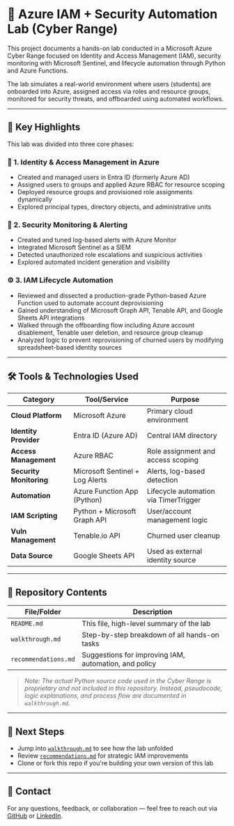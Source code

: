 # 🔐 Azure IAM + Security Automation Lab (Cyber Range)

This project documents a hands-on lab conducted in a Microsoft Azure Cyber Range focused on Identity and Access Management (IAM), security monitoring with Microsoft Sentinel, and lifecycle automation through Python and Azure Functions.

The lab simulates a real-world environment where users (students) are onboarded into Azure, assigned access via roles and resource groups, monitored for security threats, and offboarded using automated workflows.

---

## 🧩 Key Highlights

This lab was divided into three core phases:

### 🔐 1. Identity & Access Management in Azure
- Created and managed users in Entra ID (formerly Azure AD)
- Assigned users to groups and applied Azure RBAC for resource scoping
- Deployed resource groups and provisioned role assignments dynamically
- Explored principal types, directory objects, and administrative units

### 🔔 2. Security Monitoring & Alerting
- Created and tuned log-based alerts with Azure Monitor
- Integrated Microsoft Sentinel as a SIEM
- Detected unauthorized role escalations and suspicious activities
- Explored automated incident generation and visibility

### ⚙️ 3. IAM Lifecycle Automation
- Reviewed and dissected a production-grade Python-based Azure Function used to automate account deprovisioning
- Gained understanding of Microsoft Graph API, Tenable API, and Google Sheets API integrations
- Walked through the offboarding flow including Azure account disablement, Tenable user deletion, and resource group cleanup
- Analyzed logic to prevent reprovisioning of churned users by modifying spreadsheet-based identity sources

---

## 🛠️ Tools & Technologies Used

| Category                    | Tool/Service                     | Purpose |
|----------------------------|----------------------------------|---------|
| **Cloud Platform**         | Microsoft Azure                  | Primary cloud environment |
| **Identity Provider**      | Entra ID (Azure AD)              | Central IAM directory |
| **Access Management**      | Azure RBAC                       | Role assignment and access scoping |
| **Security Monitoring**    | Microsoft Sentinel + Log Alerts  | Alerts, log-based detection |
| **Automation**             | Azure Function App (Python)      | Lifecycle automation via TimerTrigger |
| **IAM Scripting**          | Python + Microsoft Graph API     | User/account management logic |
| **Vuln Management**        | Tenable.io API                   | Churned user cleanup |
| **Data Source**            | Google Sheets API                | Used as external identity source |

---

## 📂 Repository Contents

| File/Folder              | Description |
|--------------------------|-------------|
| `README.md`              | This file, high-level summary of the lab |
| `walkthrough.md`         | Step-by-step breakdown of all hands-on tasks |
| `recommendations.md`     | Suggestions for improving IAM, automation, and policy |

> _Note: The actual Python source code used in the Cyber Range is proprietary and not included in this repository. Instead, pseudocode, logic explanations, and process flow are documented in `walkthrough.md`._

---

## 🚀 Next Steps

- Jump into [`walkthrough.md`](./walkthrough.md) to see how the lab unfolded
- Review [`recommendations.md`](./recommendations.md) for strategic IAM improvements
- Clone or fork this repo if you're building your own version of this lab

---
## 📧 Contact

For any questions, feedback, or collaboration — feel free to reach out via [GitHub](https://github.com/kyledbusiness/) or [LinkedIn](https://www.linkedin.com/in/kyledbusiness/).
